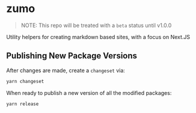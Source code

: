 # zumo

> NOTE: This repo will be treated with a `beta` status until v1.0.0

Utility helpers for creating markdown based sites, with a focus on Next.JS

## Publishing New Package Versions

After changes are made, create a `changeset` via:

```bash
yarn changeset
```

When ready to publish a new version of all the modified packages:

```bash
yarn release
```
